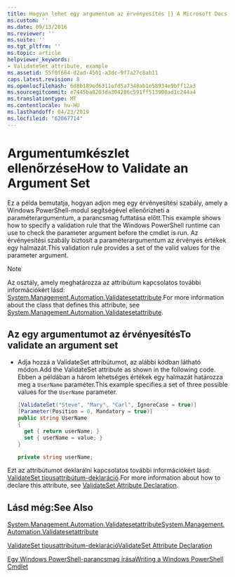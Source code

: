 ```yaml
---
title: Hogyan lehet egy argumentum az érvényesítés |} A Microsoft Docs
ms.custom: ''
ms.date: 09/13/2016
ms.reviewer: ''
ms.suite: ''
ms.tgt_pltfrm: ''
ms.topic: article
helpviewer_keywords:
- ValidateSet attribute, example
ms.assetid: 55f0f664-d2ad-4501-a3dc-9f7a27c8ab11
caps.latest.revision: 8
ms.openlocfilehash: 6d8b189ed6311efd5a7348ab1e58934e9bff12a3
ms.sourcegitcommit: e7445ba8203da304286c591ff513900ad1c244a4
ms.translationtype: MT
ms.contentlocale: hu-HU
ms.lasthandoff: 04/23/2019
ms.locfileid: "62067714"
---
```

# <a name="how-to-validate-an-argument-set"></a><span data-ttu-id="d5033-102">Argumentumkészlet ellenőrzése</span><span class="sxs-lookup"><span data-stu-id="d5033-102">How to Validate an Argument Set</span></span>

<span data-ttu-id="d5033-103">Ez a példa bemutatja, hogyan adjon meg egy érvényesítési szabály, amely a Windows PowerShell-modul segítségével ellenőrizheti a paraméterargumentum, a parancsmag futtatása előtt.</span><span class="sxs-lookup"><span data-stu-id="d5033-103">This example shows how to specify a validation rule that the Windows PowerShell runtime can use to check the parameter argument before the cmdlet is run.</span></span> <span data-ttu-id="d5033-104">Az érvényesítési szabály biztosít a paraméterargumentum az érvényes értékek egy halmazát.</span><span class="sxs-lookup"><span data-stu-id="d5033-104">This validation rule provides a set of the valid values for the parameter argument.</span></span>

> [!NOTE]
> <span data-ttu-id="d5033-105">Az osztály, amely meghatározza az attribútum kapcsolatos további információkért lásd: [System.Management.Automation.Validatesetattribute](/dotnet/api/System.Management.Automation.ValidateSetAttribute).</span><span class="sxs-lookup"><span data-stu-id="d5033-105">For more information about the class that defines this attribute, see [System.Management.Automation.Validatesetattribute](/dotnet/api/System.Management.Automation.ValidateSetAttribute).</span></span>

## <a name="to-validate-an-argument-set"></a><span data-ttu-id="d5033-106">Az egy argumentumot az érvényesítés</span><span class="sxs-lookup"><span data-stu-id="d5033-106">To validate an argument set</span></span>

- <span data-ttu-id="d5033-107">Adja hozzá a ValidateSet attribútumot, az alábbi kódban látható módon.</span><span class="sxs-lookup"><span data-stu-id="d5033-107">Add the ValidateSet attribute as shown in the following code.</span></span> <span data-ttu-id="d5033-108">Ebben a példában a három lehetséges értékek egy halmazát határozza meg a `UserName` paraméter.</span><span class="sxs-lookup"><span data-stu-id="d5033-108">This example specifies a set of three possible values for the `UserName` parameter.</span></span>

    ```csharp
    [ValidateSet("Steve", "Mary", "Carl", IgnoreCase = true)]
    [Parameter(Position = 0, Mandatory = true)]
    public string UserName
    {
      get { return userName; }
      set { userName = value; }
    }

    private string userName;
    ```

<span data-ttu-id="d5033-109">Ezt az attribútumot deklarálni kapcsolatos további információkért lásd: [ValidateSet típusattribútum-deklaráció](./validateset-attribute-declaration.md).</span><span class="sxs-lookup"><span data-stu-id="d5033-109">For more information about how to declare this attribute, see [ValidateSet Attribute Declaration](./validateset-attribute-declaration.md).</span></span>

## <a name="see-also"></a><span data-ttu-id="d5033-110">Lásd még:</span><span class="sxs-lookup"><span data-stu-id="d5033-110">See Also</span></span>

[<span data-ttu-id="d5033-111">System.Management.Automation.Validatesetattribute</span><span class="sxs-lookup"><span data-stu-id="d5033-111">System.Management.Automation.Validatesetattribute</span></span>](/dotnet/api/System.Management.Automation.ValidateSetAttribute)

[<span data-ttu-id="d5033-112">ValidateSet típusattribútum-deklaráció</span><span class="sxs-lookup"><span data-stu-id="d5033-112">ValidateSet Attribute Declaration</span></span>](./validateset-attribute-declaration.md)

[<span data-ttu-id="d5033-113">Egy Windows PowerShell-parancsmag írása</span><span class="sxs-lookup"><span data-stu-id="d5033-113">Writing a Windows PowerShell Cmdlet</span></span>](./writing-a-windows-powershell-cmdlet.md)
